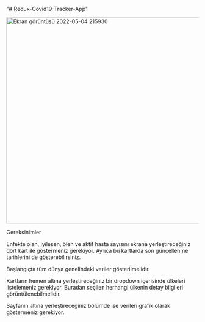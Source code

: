 "# Redux-Covid19-Tracker-App" 


<img width="539" alt="Ekran görüntüsü 2022-05-04 215930" src="https://user-images.githubusercontent.com/75810064/166806926-553184aa-0cb8-48c1-943e-a62df09bf117.png">



Gereksinimler

Enfekte olan, iyileşen, ölen ve aktif hasta sayısını ekrana yerleştireceğiniz dört kart ile göstermeniz gerekiyor. Ayrıca bu kartlarda son güncellenme tarihlerini de gösterebilirsiniz.

Başlangıçta tüm dünya genelindeki veriler gösterilmelidir.

Kartların hemen altına yerleştireceğiniz bir dropdown içerisinde ülkeleri listelemeniz gerekiyor. Buradan seçilen herhangi ülkenin detay bilgileri görüntülenebilmelidir.

Sayfanın altına yerleştireceğiniz bölümde ise verileri grafik olarak göstermeniz gerekiyor.
